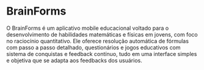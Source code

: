 # BrainForms
O BrainForms é um aplicativo mobile educacional voltado para o desenvolvimento de habilidades matemáticas e físicas em jovens, com foco no raciocínio quantitativo. 
Ele oferece resolução automática de fórmulas com passo a passo detalhado, questionários e jogos educativos com sistema de conquistas e feedback contínuo, 
tudo em uma interface simples e objetiva que se adapta aos feedbacks dos usuários.
